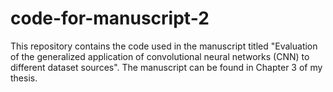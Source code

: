 # code-for-manuscript-2

This repository contains the code used in the manuscript titled "Evaluation of the generalized application of convolutional neural networks (CNN) to different dataset sources". The manuscript can be found in Chapter 3 of my thesis. 
